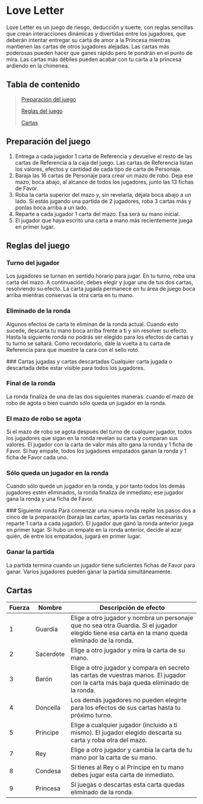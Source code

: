 Love Letter
===========

Love Letter es un juego de riesgo, deducción y suerte, con reglas sencillas que crean interacciones dinámicas y divertidas entre los jugadores, que deberán intentar entregar su carta de amor a la Princesa mientras mantienen las cartas de otros jugadores alejadas. 
Las cartas más poderosas pueden hacer que ganes rápido pero te pondrán en el punto de mira. Las cartas más débiles pueden acabar con tu carta a la princesa ardiendo en la chimenea.

## Tabla de contenido
>[Preparación del juego](#Preparación-del-juego)
>
>[Reglas del juego](#Reglas-del-juego)
>
>[Cartas](#Cartas)
>

## Preparación del juego
1. Entrega a cada jugador 1 carta de Referencia y devuelve el resto de las cartas de Referencia a la caja del juego. Las cartas de Referencia listan los valores, efectos y cantidad de cada tipo de carta de Personaje.
2. Baraja las 16 cartas de Personaje para crear un mazo de robo. Deja ese mazo, boca abajo, al alcance de todos los jugadores, junto las 13 fichas de Favor.
3. Roba la carta superior del mazo y, sin revelarla, déjala boca abajo a un lado. Si estás jugando una partida de 2 jugadores, roba 3 cartas más y ponlas boca arriba a un lado.
4. Reparte a cada jugador 1 carta del mazo. Esa será su mano inicial.
5. El jugador que haya escrito una carta a mano más recientemente juega en primer lugar.

## Reglas del juego

### Turno del jugador
Los jugadores se turnan en sentido horario para jugar. En tu turno, roba una carta del mazo. A continuación, debes elegir y jugar una de tus dos cartas, resolviendo su efecto. La carta jugada permanece en tu área de juego boca arriba mientras conservas la otra carta en tu mano.

### Eliminado de la ronda
Algunos efectos de carta te eliminan de la ronda actual. Cuando esto sucede, descarta tu mano boca arriba frente a ti y sin resolver su efecto. Hasta la siguiente ronda no podrás ser elegido para los efectos de cartas y tu turno se saltará. Como recordatorio, dale la vuelta a tu carta de Referencia para que muestre la cara con el sello roto.

### Cartas jugadas y cartas descartadas
Cualquier carta jugada o descartada debe estar visible para todos los jugadores.

### Final de la ronda
La ronda finaliza de una de las dos siguientes maneras: cuando el mazo de robo de agota o bien cuando sólo queda un jugador en la ronda.

### El mazo de robo se agota
Si el mazo de robo se agota después del turno de cualquier jugador, todos los jugadores que sigan en la ronda revelan su carta y comparan sus valores. El jugador con la carta de valor más alto gana la ronda y 1 ficha de Favor. Si hay empate, todos los jugadores empatados ganan la ronda y 1 ficha de Favor cada uno.

### Sólo queda un jugador en la ronda
Cuando sólo quede un jugador en la ronda, y por tanto todos los demás jugadores estén eliminados, la ronda finaliza de inmediato; ese jugador gana la ronda y una ficha de Favor.

### Siguiente ronda
Para comenzar una nueva ronda repite los pasos dos a cinco de la preparación (baraja las cartas, aparta las cartas necesarias y reparte 1 carta a cada jugador).
El jugador que ganó la ronda anterior juega en primer lugar.
Si hubo un empate en la ronda anterior, decide al azar quién, de entre los empatados, jugará en primer lugar.

### Ganar la partida
La partida termina cuando un jugador tiene suficientes fichas de Favor para ganar. Varios jugadores pueden ganar la partida simultáneamente.

## Cartas
| Fuerza |   Nombre  | Descripción de efecto |
|--------|-----------|-----------------------|
|   1    | Guardia   | Elige a otro jugador y nombra un personaje que no sea otra Guardia. Si el jugador elegido tiene esa carta en la mano queda eliminado de la ronda. |
|   2    | Sacerdote | Elige a otro jugador y mira la carta de su mano. |
|   3    | Barón     | Elige a otro jugador y compara en secreto las cartas de vuestras manos. El jugador con la carta más baja queda eliminado de la ronda. |
|   4    | Doncella  | Los demás jugadores no pueden elegirte para los efectos de sus cartas hasta tu próximo turno. |
|   5    | Príncipe  | Elige a cualquier jugador (incluido a ti mismo). El jugador elegido descarta su carta y roba otra del mazo. |
|   7    | Rey       | Elige a otro jugador y cambia la carta de tu mano por la carta de su mano. |
|   8    | Condesa   | Si tienes al Rey o al Príncipe en tu mano debes jugar esta carta de inmediato. |
|   9    | Princesa  | Si juegas o descartas esta carta quedas eliminado de la ronda. |
